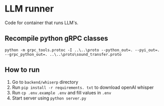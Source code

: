 # LLM runner
Code for container that runs LLM's.

## Recompile python gRPC classes
```
python -m grpc_tools.protoc -I ..\..\proto --python_out=. --pyi_out=. --grpc_python_out=. ..\..\proto\sound_transfer.proto
```

## How to run
1. Go to `backend/whiserp` directory
1. Run `pip install -r requirements. txt` to download openAI whisper
1. Run `cp .env.example .env` and fill values in `.env`
1. Start server using `python server.py`